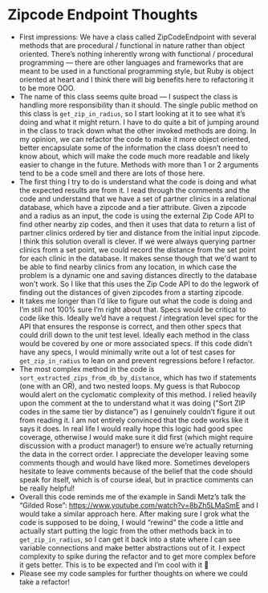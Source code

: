 # Zipcode Endpoint Thoughts

* First impressions: We have a class called ZipCodeEndpoint with several methods that are procedural / functional in nature rather than object oriented. There’s nothing inherently wrong with functional / procedural programming — there are other languages and frameworks that are meant to be used in a functional programming style, but Ruby is object oriented at heart and I think there will big benefits here to refactoring it to be more OOO.
* The name of this class seems quite broad — I suspect the class is handling more responsibility than it should. The single public method on this class is `get_zip_in_radius`, so I start looking at it to see what it’s doing and what it might return. I have to do quite a bit of jumping around in the class to track down what the other invoked methods are doing. In my opinion, we can refactor the code to make it more object oriented, better encapsulate some of the information the class doesn’t need to know about, which will make the code much more readable and likely easier to change in the future. Methods with more than 1 or 2 arguments tend to be a code smell and there are lots of those here. 
* The first thing I try to do is understand what the code is doing and what the expected results are from it. I read through the comments and the code and understand that we have a set of partner clinics in a relational database, which have a zipcode and a tier attribute. Given a zipcode and a radius as an input, the code is using the external Zip Code API to find other nearby zip codes, and then it uses that data to return a list of partner clinics ordered by tier and distance from the initial input zipcode. I think this solution overall is clever. If we were always querying partner clinics from a set point, we could record the distance from the set point for each clinic in the database. It makes sense though that we'd want to be able to find nearby clinics from any location, in which case the problem is a dynamic one and saving distances directly to the database won't work. So I like that this uses the Zip Code API to do the legwork of finding out the distances of given zipcodes from a starting zipcode.
* It takes me longer than I’d like to figure out what the code is doing and I’m still not 100% sure I’m right about that. Specs would be critical to code like this. Ideally we’d have a request / integration level spec for the API that ensures the response is correct, and then other specs that could drill down to the unit test level. Ideally each method in the class would be covered by one or more associated specs. If this code didn’t have any specs, I would minimally write out a lot of test cases for `get_zip_in_radius` to lean on and prevent regressions before I refactor. 
* The most complex method in the code is `sort_extracted_zips_from_db_by_distance`, which has two if statements (one with an OR), and two nested loops. My guess is that Rubocop would alert on the cyclomatic complexity of this method. I relied heavily upon the comment at the to understand what it was doing ("Sort ZIP codes in the same tier by distance”) as I genuinely couldn’t figure it out from reading it. I am not entirely convinced that the code works like it says it does. In real life I would really hope this logic had good spec coverage, otherwise I would make sure it did first (which might require discussion with a product manager!) to ensure we’re actually returning the data in the correct order. I  appreciate the developer leaving some comments though and would have liked more. Sometimes developers hesitate to leave comments because of the belief that the code should speak for itself, which is of course ideal, but in practice comments can be really helpful!
* Overall this code reminds me of the example in Sandi Metz’s talk the “Gilded Rose”: https://www.youtube.com/watch?v=8bZh5LMaSmE and I would take a similar approach here. After making sure I grok what the code is supposed to be doing, I would “rewind” the code a little and actually start putting the logic from the other methods back in to `get_zip_in_radius`, so I can get it back into a state where I can see variable connections and make better abstractions out of it. I expect complexity to spike during the refactor and to get more complex before it gets better. This is to be expected and I’m cool with it 🙂 
* Please see my code samples for further thoughts on where we could take a refactor!
